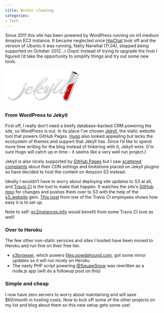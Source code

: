 ```yaml
---
title: Winter cleaning
categories:
- Tech
---
```


Since 2011 this site has been powered by WordPress running on m1.medium Amazon EC2 instance. It became neglected once [HipChat](https://www.hipchat.com) took off and the version of Ubuntu it was running, Natty Narwhal (11.04), stopped being supported on October 2012...r Oops! Instead of trying to upgrade the host I figured I’d take the opportunity to simplify things and try out some new tools.

<img src="/assets/jekyll-logo-2x.png" class="right" style="width: 250px">


### From WordPress to Jekyll

First off, I really don’t need a beefy database-backed CRM powering the site, so WordPress is out. In its place I’ve chosen [Jekyll](http://jekyllrb.com/), the static website tool that powers GitHub Pages. [Hugo](http://gohugo.io/) also looked appealing but lacks the ecosystem of themes and support that Jekyll has. Since I’d like to spend more time writing for the blog instead of tinkering with it, Jekyll wins. (I'm sure Hugo will catch up in time - it seems like a very well run project.)

Jekyll is also nicely supported by [GitHub Pages](https://pages.github.com/) but I saw [scattered](http://discuss.gohugo.io/t/hosting-amazon-s3-vs-github-gh-pages-vs/340) [complaints](http://www.jhsheridan.com/2012/06/25/goodbye-github-pages-hello-amazon-s3/) about their CDN settings and limitations placed on Jekyll plugins so have decided to host the content on Amazon S3 instead.

Ideally I wouldn’t have to worry about deploying site updates to S3 at all, and [Travis CI](https://travis-ci.org) is the tool to make that happen. It watches the site's [GitHub repo](https://github.com/powdahound/powdahound.com) for changes and pushes them over to S3 with the help of the [s3_website](https://github.com/laurilehmijoki/s3_website) gem. [This post](http://www.paperplanes.de/2013/8/13/deploying-your-jekyll-blog-to-s3-with-travis-ci.html) from one of the Travis CI employees shows how easy it is to set up.

Note to self: [ec2instances.info](http://ec2instances.info) would benefit from some Travis CI love as well!


### Over to Heroku

The few other non-static services and sites I hosted have been moved to Heroku and run fine on their free tier.

* [s3browser](https://github.com/powdahound/s3browser), which powers [files.powdahound.com](http://files.powdahound.com), got some minor updates so it will run nicely on Heroku
* The nasty PHP script powering [@SquawSnow](https://twitter.com/squawsnow) was rewritten as a node.js app (will do a followup post on this)


### Simple and cheap

I now have zero servers to worry about maintaining and will save $60/month in hosting costs. Now to kick off some of the other projects on my list and blog about them so this new setup gets some use!
